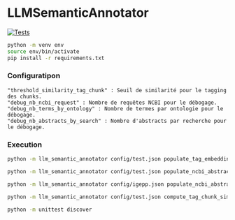 # LLMSemanticAnnotator

[![Tests](https://github.com/p2m2/encoder-ontology-match-abstract/actions/workflows/ci.yml/badge.svg)](https://github.com/p2m2/encoder-ontology-match-abstract/actions/workflows/ci.yml)

```bash
python -m venv env
source env/bin/activate
pip install -r requirements.txt
```

### Configuratipon

    "threshold_similarity_tag_chunk" : Seuil de similarité pour le tagging des chunks.
    "debug_nb_ncbi_request" : Nombre de requêtes NCBI pour le débogage.
    "debug_nb_terms_by_ontology" : Nombre de termes par ontologie pour le débogage.
    "debug_nb_abstracts_by_search" : Nombre d'abstracts par recherche pour le débogage.


### Execution

```bash
python -m llm_semantic_annotator config/test.json populate_tag_embeddings
```

```bash
python -m llm_semantic_annotator config/test.json populate_ncbi_abstract_embeddings
```
```bash
python -m llm_semantic_annotator config/igepp.json populate_ncbi_abstract_embeddings
```

```bash
python -m llm_semantic_annotator config/test.json compute_tag_chunk_similarities
```

```bash
python -m unittest discover
```

